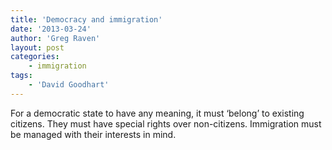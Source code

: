 ```yaml
---
title: 'Democracy and immigration'
date: '2013-03-24'
author: 'Greg Raven'
layout: post
categories:
    - immigration
tags:
    - 'David Goodhart'
---
```


For a democratic state to have any meaning, it must ‘belong’ to existing citizens. They must have special rights over non-citizens. Immigration must be managed with their interests in mind.